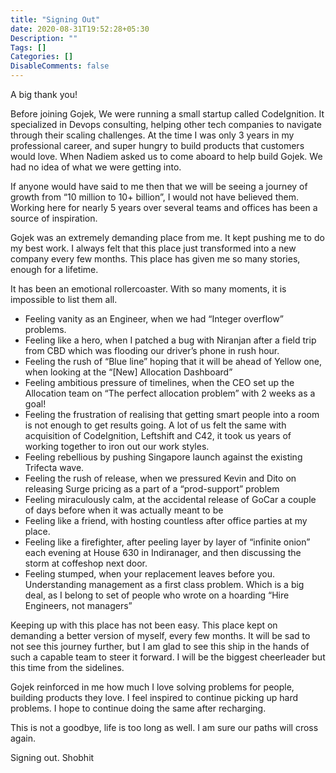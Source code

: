 ```yaml
---
title: "Signing Out"
date: 2020-08-31T19:52:28+05:30
Description: ""
Tags: []
Categories: []
DisableComments: false
---
```


A big thank you!

Before joining Gojek, We were running a small startup called CodeIgnition. It specialized in Devops consulting, helping other tech companies to navigate through their scaling challenges. At the time I was only 3 years in my professional career, and super hungry to build products that customers would love. When Nadiem asked us to come aboard to help build Gojek. We had no idea of what we were getting into.

If anyone would have said to me then that we will be seeing a journey of growth from “10 million to 10+ billion”, I would not have believed them. Working here for nearly 5 years over several teams and offices has been a source of inspiration.

Gojek was an extremely demanding place from me. It kept pushing me to do my best work. I always felt that this place just transformed into a new company every few months. This place has given me so many stories, enough for a lifetime.

It has been an emotional rollercoaster. With so many moments, it is impossible to list them all.
* Feeling vanity as an Engineer, when we had “Integer overflow” problems.
* Feeling like a hero, when I patched a bug with Niranjan after a field trip from CBD which was flooding our driver’s phone in rush hour. 
* Feeling the rush of “Blue line” hoping that it will be ahead of Yellow one, when looking at the “[New] Allocation Dashboard”
* Feeling ambitious pressure of timelines, when the CEO set up the Allocation team on “The perfect allocation problem” with 2 weeks as a goal!
* Feeling the frustration of realising that getting smart people into a room is not enough to get results going. A lot of us felt the same with acquisition of CodeIgnition, Leftshift and C42, it took us years of working together to iron out our work styles.
* Feeling rebellious by pushing Singapore launch against the existing Trifecta wave.
* Feeling the rush of release, when we pressured Kevin and Dito on releasing Surge pricing as a part of a “prod-support” problem    
* Feeling miraculously calm, at the accidental release of GoCar a couple of days before when it was actually meant to be
* Feeling like a friend, with hosting countless after office parties at my place.
* Feeling like a firefighter, after peeling layer by layer of “infinite onion” each evening at House 630 in Indiranager, and then discussing the storm at coffeshop next door.
* Feeling stumped, when your replacement leaves before you.
Understanding management as a first class problem. Which is a big deal, as I belong to set of people who wrote on a hoarding “Hire Engineers, not managers”

Keeping up with this place has not been easy. This place kept on demanding a better version of myself, every few months. It will be sad to not see this journey further, but I am glad to see this ship in the hands of such a capable team to steer it forward. I will be the biggest cheerleader but this time from the sidelines.

Gojek reinforced in me how much I love solving problems for people, building products they love. I feel inspired to continue picking up hard problems. I hope to continue doing the same after recharging.

This is not a goodbye, life is too long as well. I am sure our paths will cross again.

Signing out.
Shobhit
